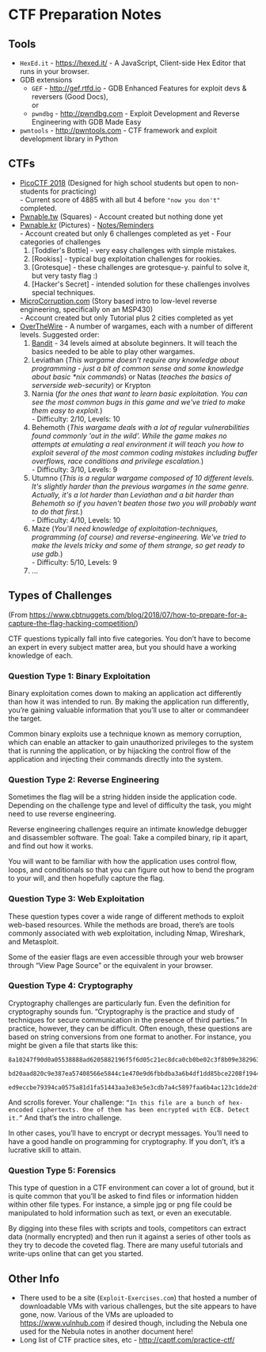 # CTF Preparation Notes

## Tools

* `HexEd.it` - <https://hexed.it/> - A JavaScript, Client-side Hex Editor that runs in your browser.
* GDB extensions
	* `GEF` - <http://gef.rtfd.io> - GDB Enhanced Features for exploit devs & reversers (Good Docs),  
	or
	* `pwndbg` - <http://pwndbg.com> - Exploit Development and Reverse Engineering with GDB Made Easy 
* `pwntools` - <http://pwntools.com> - CTF framework and exploit development library in Python


## CTFs

* [PicoCTF 2018](https://2018game.picoctf.com/problems) (Designed for high school students but open to non-students for practicing)  
\- Current score of 4885 with all but 4 before `"now you don't"` completed.
* [Pwnable.tw](http://pwnable.tw/) (Squares) 
\- Account created but nothing done yet
* [Pwnable.kr](http://pwnable.kr/) (Pictures) - [Notes/Reminders](CTF/PwnableKr.md)   
\- Account created but only 6 challenges completed as yet
\- Four categories of challenges
    1. [Toddler's Bottle]  -  very easy challenges with simple mistakes.
    1. [Rookiss]  -  typical bug exploitation challenges for rookies.
    1. [Grotesque]  -  these challenges are grotesque-y. painful to solve it, but very tasty flag :)
    1. [Hacker's Secret]  -  intended solution for these challenges involves special techniques.
* [MicroCorruption.com](https://microcorruption.com/login) (Story based intro to low-level reverse engineering, specifically on an MSP430)  
\- Account created but only Tutorial plus 2 cities completed as yet
* [OverTheWire](http://www.overthewire.org/wargames/) - A number of wargames, each with a number of different levels.  Suggested order:
    1. [Bandit](http://overthewire.org/wargames/bandit/) - 34 levels aimed at absolute beginners. It will teach the basics needed to be able to play other wargames.
    1. Leviathan (*This wargame doesn't require any knowledge about programming - just a bit of common
sense and some knowledge about basic \*nix commands*) or Natas (*teaches the basics of serverside web-security*) or Krypton
    1. Narnia (*for the ones that want to learn basic exploitation. You can see the most
common bugs in this game and we've tried to make them easy to exploit.*)  
\- Difficulty: 2/10,  Levels: 10
    1. Behemoth (*This wargame deals with a lot of regular vulnerabilities found commonly 'out in the wild'. While the game makes no attempts at emulating a real environment
it will teach you how to exploit several of the most common coding mistakes including buffer overflows, race conditions and privilege escalation.*)  
\- Difficulty: 3/10,  Levels: 9
    1. Utumno (*This is a regular wargame composed of 10 different levels. It's slightly harder than the previous wargames in the same genre. Actually, it's a lot harder than Leviathan and a bit harder than Behemoth so if you haven't beaten those two you will probably want to do that
first.*)  
\- Difficulty: 4/10,  Levels: 10
    1. Maze (*You'll need knowledge of exploitation-techniques, programming (of course) and reverse-engineering. We've tried to make the levels tricky and some of them strange, so get ready to use gdb.*)  
\- Difficulty: 5/10,  Levels: 9
    1. ...

## Types of Challenges  

(From <https://www.cbtnuggets.com/blog/2018/07/how-to-prepare-for-a-capture-the-flag-hacking-competition/>)

 CTF questions typically fall into five categories. You don’t have to become an expert in every subject matter area, but you should have a working knowledge of each.

### Question Type 1: Binary Exploitation

Binary exploitation comes down to making an application act differently than how it was intended to run. By making the application run differently, you’re gaining valuable information that you’ll use to alter or commandeer the target.

Common binary exploits use a technique known as memory corruption, which can enable an attacker to gain unauthorized privileges to the system that is running the application, or by hijacking the control flow of the application and injecting their commands directly into the system.

### Question Type 2: Reverse Engineering

Sometimes the flag will be a string hidden inside the application code. Depending on the challenge type and level of difficulty the task, you might need to use reverse engineering.

Reverse engineering challenges require an intimate knowledge debugger and disassembler software. The goal: Take a compiled binary, rip it apart, and find out how it works.

You will want to be familiar with how the application uses control flow, loops, and conditionals so that you can figure out how to bend the program to your will, and then hopefully capture the flag.

### Question Type 3: Web Exploitation

These question types cover a wide range of different methods to exploit web-based resources. While the methods are broad, there’s are tools commonly associated with web exploitation, including Nmap, Wireshark, and Metasploit.

Some of the easier flags are even accessible through your web browser through “View Page Source” or the equivalent in your browser.

### Question Type 4: Cryptography

Cryptography challenges are particularly fun. Even the definition for cryptography sounds fun. “Cryptography is the practice and study of techniques for secure communication in the presence of third parties.” In practice, however, they can be difficult. Often enough, these questions are based on string conversions from one format to another. For instance, you might be given a file that starts like this:

```
8a10247f90d0a05538888ad6205882196f5f6d05c21ec8dca0cb0be02c3f8b09e382963f443aa514daa501257b09a36bf8c4c392d8ca1bf4395f0d5f2542148c7e5ff22237969874bf66cb85357ef99956accf13ba1af36ca7a91a50533c4d89b7353f908c5a166774293b0bf6247391df69c87dacc4125a99ec417221b58170e633381e3847c6b1c28dda2913c011e13fc4406f8fe73bbf78e803e1d995ce4d

bd20aad820c9e387ea57408566e5844c1e470e9d6fbbdba3a6b4df1dd85bce2208f1944f1827d015df9c46c22803f41d1052acb721977f0ccc13db95c970252091ea5e36e423ee6a2f2d12ef909fcadd42529885d221af1225e32161b85e6dc03465cf398c937846b18bac05e88820a567caac113762753dffbe6ece09823bab5aee947a682bb3156f42df1d8dc320a897ee79981cf937390b4ae93eb8657f6c

ed9eccbe79394ca0575a81d1fa51443aa3e83e5e3cdb7a4c5897faa6b4ac123c1dde2dff4d7c5b77d2aa3c090cebce70340e7f0e0b754ca26b9c108ca0dbfdcd8aa230eb9420654b252ffc118e830179cc12b64b2819f81edcc2543d759c422c3850051d543c9bc1dcda7c2a6c9896e1161d61c3c13c80ee79c08379abf3e189f2ecf5f997db17db69467bf6dfd485522d084d6e00a329526848bb85414a7e6a
```

And scrolls forever. Your challenge: `“In this file are a bunch of hex-encoded ciphertexts. One of them has been encrypted with ECB. Detect it.”` And that’s the intro challenge.

In other cases, you’ll have to encrypt or decrypt messages. You’ll need to have a good handle on programming for cryptography. If you don’t, it’s a lucrative skill to attain.

### Question Type 5: Forensics

This type of question in a CTF environment can cover a lot of ground, but it is quite common that you’ll be asked to find files or information hidden within other file types. For instance, a simple jpg or png file could be manipulated to hold information such as text, or even an executable.

By digging into these files with scripts and tools, competitors can extract data (normally encrypted) and then run it against a series of other tools as they try to decode the coveted flag. There are many useful tutorials and write-ups online that can get you started.

## Other Info

* There used to be a site (`Exploit-Exercises.com`) that hosted a number of downloadable VMs with various challenges, but the site appears to have gone, now.  Various of the VMs are uploaded to <https://www.vulnhub.com> if desired though, including the Nebula one used for the Nebula notes in another document here!
* Long list of CTF practice sites, etc - <http://captf.com/practice-ctf/>